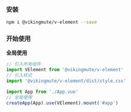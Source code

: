 
### 安装


```bash
npm i @vikingmute/v-element --save
```

### 开始使用

**全局使用**


```js
// 引入所有组件
import VElement from '@vikingmute/v-element'
// 引入样式
import '@vikingmute/v-element/dist/style.css'

import App from './App.vue'
// 全局使用
createApp(App).use(VElement).mount('#app')
```